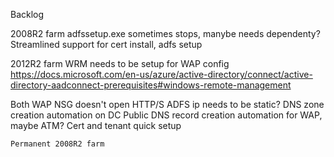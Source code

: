 Backlog


2008R2 farm
    adfssetup.exe sometimes stops, manybe needs dependenty?
    Streamlined support for cert install, adfs setup

2012R2 farm
    WRM needs to be setup for WAP config
    https://docs.microsoft.com/en-us/azure/active-directory/connect/active-directory-aadconnect-prerequisites#windows-remote-management

Both
    WAP NSG doesn't open HTTP/S
    ADFS ip needs to be static?
    DNS zone creation automation on DC
    Public DNS record creation automation for WAP, maybe ATM?
    Cert and tenant quick setup

    Permanent 2008R2 farm

    